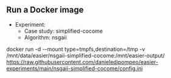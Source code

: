 
## Run a Docker image

 - Experiment: 
   - Case study: simplified-cocome
   - Algorithm: nsgaii

docker run -d --mount type=tmpfs,destination=/tmp -v /mnt/data/easier/nsgaii-simplified-cocome:/mnt/easier-output/ https://raw.githubusercontent.com/danieledipompeo/easier-experiments/main/nsgaii-simplified-cocome/config.ini

